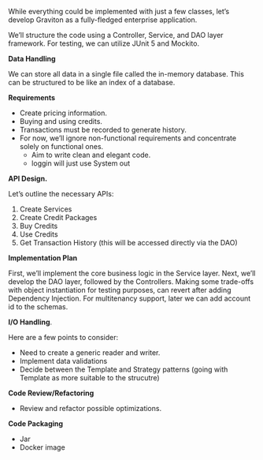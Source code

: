 While everything could be implemented with just a few classes, let’s develop Graviton as a fully-fledged enterprise application.

We’ll structure the code using a Controller, Service, and DAO layer framework. For testing, we can utilize JUnit 5 and Mockito.

**Data Handling**

We can store all data in a single file called the in-memory database.
This can be structured to be like an index of a database.

**Requirements**
- Create pricing information.
- Buying and using credits.
- Transactions must be recorded to generate history.
- For now, we’ll ignore non-functional requirements and concentrate solely on functional ones.
  - Aim to write clean and elegant code.
  - loggin will just use System out

**API Design.** 

Let’s outline the necessary APIs:
1. Create Services
2. Create Credit Packages
3. Buy Credits
4. Use Credits
5. Get Transaction History (this will be accessed directly via the DAO)

**Implementation Plan**

First, we’ll implement the core business logic in the Service layer. 
Next, we’ll develop the DAO layer, followed by the Controllers. 
Making some trade-offs with object instantiation for testing purposes, can revert after adding Dependency Injection.
For multitenancy support, later we can add account id to the schemas. 

**I/O Handling**.

Here are a few points to consider:
- Need to create a generic reader and writer.
- Implement data validations
- Decide between the Template and Strategy patterns (going with Template as more suitable to the strucutre)

**Code Review/Refactoring**

- Review and refactor possible optimizations.

**Code Packaging**

- Jar
- Docker image